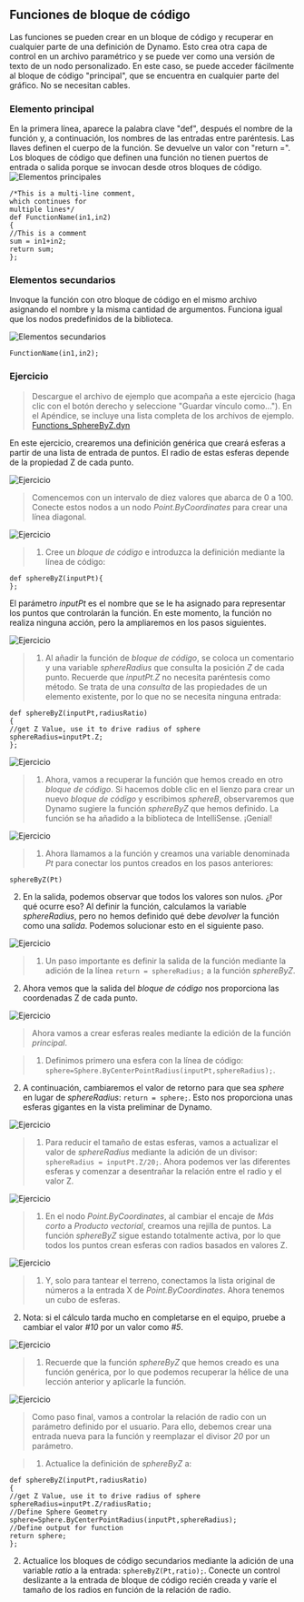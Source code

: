 

## Funciones de bloque de código

Las funciones se pueden crear en un bloque de código y recuperar en cualquier parte de una definición de Dynamo. Esto crea otra capa de control en un archivo paramétrico y se puede ver como una versión de texto de un nodo personalizado. En este caso, se puede acceder fácilmente al bloque de código "principal", que se encuentra en cualquier parte del gráfico. No se necesitan cables.

### Elemento principal

En la primera línea, aparece la palabra clave "def", después el nombre de la función y, a continuación, los nombres de las entradas entre paréntesis. Las llaves definen el cuerpo de la función. Se devuelve un valor con "return =". Los bloques de código que definen una función no tienen puertos de entrada o salida porque se invocan desde otros bloques de código. ![Elementos principales](images/7-4/21.png)

```
/*This is a multi-line comment,
which continues for
multiple lines*/
def FunctionName(in1,in2)
{
//This is a comment
sum = in1+in2;
return sum;
};
```

### Elementos secundarios

Invoque la función con otro bloque de código en el mismo archivo asignando el nombre y la misma cantidad de argumentos. Funciona igual que los nodos predefinidos de la biblioteca.

![Elementos secundarios](images/7-4/20.png)

```
FunctionName(in1,in2);
```

### Ejercicio

> Descargue el archivo de ejemplo que acompaña a este ejercicio (haga clic con el botón derecho y seleccione "Guardar vínculo como..."). En el Apéndice, se incluye una lista completa de los archivos de ejemplo. [Functions_SphereByZ.dyn](datasets/7-4/Functions_SphereByZ.dyn)

En este ejercicio, crearemos una definición genérica que creará esferas a partir de una lista de entrada de puntos. El radio de estas esferas depende de la propiedad Z de cada punto.

![Ejercicio](images/7-4/Exercise/11.jpg)

> Comencemos con un intervalo de diez valores que abarca de 0 a 100. Conecte estos nodos a un nodo *Point.ByCoordinates* para crear una línea diagonal.

![Ejercicio](images/7-4/Exercise/10.jpg)

> 1. Cree un *bloque de código* e introduzca la definición mediante la línea de código:
```
def sphereByZ(inputPt){
};
```

El parámetro *inputPt* es el nombre que se le ha asignado para representar los puntos que controlarán la función. En este momento, la función no realiza ninguna acción, pero la ampliaremos en los pasos siguientes.

![Ejercicio](images/7-4/Exercise/09.jpg)

> 1. Al añadir la función de *bloque de código*, se coloca un comentario y una variable *sphereRadius* que consulta la posición *Z* de cada punto. Recuerde que *inputPt.Z* no necesita paréntesis como método. Se trata de una *consulta* de las propiedades de un elemento existente, por lo que no se necesita ninguna entrada:
```
def sphereByZ(inputPt,radiusRatio)
{
//get Z Value, use it to drive radius of sphere
sphereRadius=inputPt.Z;
};
```

![Ejercicio](images/7-4/Exercise/08.jpg)

> 1. Ahora, vamos a recuperar la función que hemos creado en otro *bloque de código*. Si hacemos doble clic en el lienzo para crear un nuevo *bloque de código* y escribimos *sphereB*, observaremos que Dynamo sugiere la función *sphereByZ* que hemos definido. La función se ha añadido a la biblioteca de IntelliSense. ¡Genial!

![Ejercicio](images/7-4/Exercise/07.jpg)

> 1. Ahora llamamos a la función y creamos una variable denominada *Pt* para conectar los puntos creados en los pasos anteriores:
```
sphereByZ(Pt)
```

2. En la salida, podemos observar que todos los valores son nulos. ¿Por qué ocurre eso? Al definir la función, calculamos la variable *sphereRadius*, pero no hemos definido qué debe *devolver* la función como una *salida*. Podemos solucionar esto en el siguiente paso.

![Ejercicio](images/7-4/Exercise/06.jpg)

> 1. Un paso importante es definir la salida de la función mediante la adición de la línea ```return = sphereRadius;``` a la función *sphereByZ*.
2. Ahora vemos que la salida del *bloque de código* nos proporciona las coordenadas Z de cada punto.

![Ejercicio](images/7-4/Exercise/05.jpg)

> Ahora vamos a crear esferas reales mediante la edición de la función *principal*.

> 1. Definimos primero una esfera con la línea de código: ```sphere=Sphere.ByCenterPointRadius(inputPt,sphereRadius);```.
2. A continuación, cambiaremos el valor de retorno para que sea *sphere* en lugar de *sphereRadius*: ```return = sphere;```. Esto nos proporciona unas esferas gigantes en la vista preliminar de Dynamo.

![Ejercicio](images/7-4/Exercise/04.jpg)

> 1. Para reducir el tamaño de estas esferas, vamos a actualizar el valor de *sphereRadius* mediante la adición de un divisor: ```sphereRadius = inputPt.Z/20;```. Ahora podemos ver las diferentes esferas y comenzar a desentrañar la relación entre el radio y el valor Z.

![Ejercicio](images/7-4/Exercise/03.jpg)

> 1. En el nodo *Point.ByCoordinates*, al cambiar el encaje de *Más corto* a *Producto vectorial*, creamos una rejilla de puntos. La función *sphereByZ* sigue estando totalmente activa, por lo que todos los puntos crean esferas con radios basados en valores Z.

![Ejercicio](images/7-4/Exercise/02.jpg)

> 1. Y, solo para tantear el terreno, conectamos la lista original de números a la entrada X de *Point.ByCoordinates*. Ahora tenemos un cubo de esferas.
2. Nota: si el cálculo tarda mucho en completarse en el equipo, pruebe a cambiar el valor *#10* por un valor como *#5*.

![Ejercicio](images/7-4/Exercise/01.jpg)

> 1. Recuerde que la función *sphereByZ* que hemos creado es una función genérica, por lo que podemos recuperar la hélice de una lección anterior y aplicarle la función.

![Ejercicio](images/7-4/Exercise/20.jpg)

> Como paso final, vamos a controlar la relación de radio con un parámetro definido por el usuario. Para ello, debemos crear una entrada nueva para la función y reemplazar el divisor *20* por un parámetro.

> 1. Actualice la definición de *sphereByZ* a:
```
def sphereByZ(inputPt,radiusRatio)
{
//get Z Value, use it to drive radius of sphere
sphereRadius=inputPt.Z/radiusRatio;
//Define Sphere Geometry
sphere=Sphere.ByCenterPointRadius(inputPt,sphereRadius);
//Define output for function
return sphere;
};
```

2. Actualice los bloques de código secundarios mediante la adición de una variable *ratio* a la entrada: ```sphereByZ(Pt,ratio);```. Conecte un control deslizante a la entrada de bloque de código recién creada y varíe el tamaño de los radios en función de la relación de radio.

